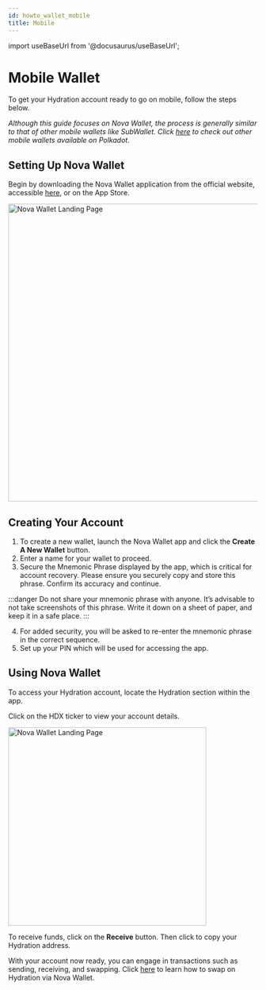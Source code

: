 ```yaml
---
id: howto_wallet_mobile
title: Mobile
---
```


import useBaseUrl from '@docusaurus/useBaseUrl';

# Mobile Wallet

To get your Hydration account ready to go on mobile, follow the steps below. 

*Although this guide focuses on Nova Wallet, the process is generally similar to that of other mobile wallets like SubWallet. Click [here](https://wiki.polkadot.network/docs/wallets-index) to check out other mobile wallets available on Polkadot.*

## Setting Up Nova Wallet

Begin by downloading the Nova Wallet application from the official website, accessible [here](https://novawallet.io/), or on the App Store. 

<div style={{textAlign: 'left'}}>
  <img alt="Nova Wallet Landing Page" src={useBaseUrl('/howto_wallet_mobile/nova_landing.jpg')}
  width="600px" />
</div>

## Creating Your Account

1. To create a new wallet, launch the Nova Wallet app and click the **Create A New Wallet** button.
2. Enter a name for your wallet to proceed.
3. Secure the Mnemonic Phrase displayed by the app, which is critical for account recovery. Please ensure you securely copy and store this phrase. Confirm its accuracy and continue.
    
:::danger
Do not share your mnemonic phrase with anyone. It’s advisable to not take screenshots of this phrase. Write it down on a sheet of paper, and keep it in a safe place.
:::
    
4. For added security, you will be asked to re-enter the mnemonic phrase in the correct sequence.
5. Set up your PIN which will be used for accessing the app.

## Using Nova Wallet

To access your Hydration account, locate the Hydration section within the app.

Click on the HDX ticker to view your account details.

<div style={{textAlign: 'left'}}>
  <img alt="Nova Wallet Landing Page" src={useBaseUrl('/howto_wallet_mobile/hdx_balance.jpg')}
  width="400px" />
</div>


To receive funds, click on the **Receive** button. Then click to copy your Hydration address.

With your account now ready, you can engage in transactions such as sending, receiving, and swapping. Click [here](https://x.com/NovaWalletApp/status/1759925802265698779?s=20) to learn how to swap on Hydration via Nova Wallet.